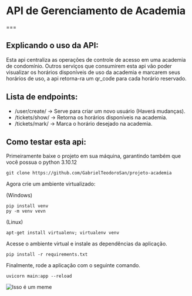 # API de Gerenciamento de Academia
===

## Explicando o uso da API:

Esta api centraliza as operações de controle de acesso em uma academia de condomínio. Outros serviços que consumirem esta api vão poder visualizar os horários disponíveis de uso da academia e marcarem seus horários de uso, a api retorna-ra um qr_code para cada horário reservado.

## Lista de endpoints: 

* /user/create/ -> Serve para criar um novo usuário (Haverá mudanças).
* /tickets/show/ -> Retorna os horários disponíveis na academia. 
* /tickets/mark/ -> Marca o horário desejado na academia.

## Como testar esta api: 

Primeiramente baixe o projeto em sua máquina, garantindo também que você possua o python 3.10.12

`git clone https://github.com/GabrielTeodoroSan/projeto-academia`

Agora crie um ambiente virtualizado:

(Windows)

```
pip install venv
py -m venv vevn
```

(Linux)

`apt-get install virtualenv; virtualenv venv`

Acesse o ambiente virtual e instale as dependências da aplicação.

`pip install -r requirements.txt`

Finalmente, rode a aplicação com o seguinte comando.

`uvicorn main:app --reload`

![Isso é um meme](./fabiogiga-dançando.gif.crdownload)